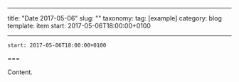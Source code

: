
---
title: "Date 2017-05-06"
slug: ""
taxonomy:
tag: [example]
category: blog
template: item
start: 2017-05-06T18:00:00+0100

---

``start: 2017-05-06T18:00:00+0100``

===

Content.
